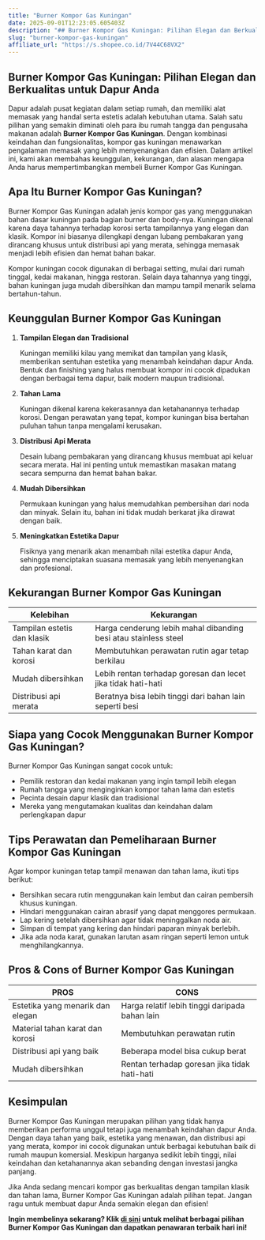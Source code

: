 ```yaml
---
title: "Burner Kompor Gas Kuningan"
date: 2025-09-01T12:23:05.605403Z
description: "## Burner Kompor Gas Kuningan: Pilihan Elegan dan Berkualitas untuk Dapur Anda..."
slug: "burner-kompor-gas-kuningan"
affiliate_url: "https://s.shopee.co.id/7V44C68VX2"
---
```

## Burner Kompor Gas Kuningan: Pilihan Elegan dan Berkualitas untuk Dapur Anda

Dapur adalah pusat kegiatan dalam setiap rumah, dan memiliki alat memasak yang handal serta estetis adalah kebutuhan utama. Salah satu pilihan yang semakin diminati oleh para ibu rumah tangga dan pengusaha makanan adalah **Burner Kompor Gas Kuningan**. Dengan kombinasi keindahan dan fungsionalitas, kompor gas kuningan menawarkan pengalaman memasak yang lebih menyenangkan dan efisien. Dalam artikel ini, kami akan membahas keunggulan, kekurangan, dan alasan mengapa Anda harus mempertimbangkan membeli Burner Kompor Gas Kuningan.

## Apa Itu Burner Kompor Gas Kuningan?

Burner Kompor Gas Kuningan adalah jenis kompor gas yang menggunakan bahan dasar kuningan pada bagian burner dan body-nya. Kuningan dikenal karena daya tahannya terhadap korosi serta tampilannya yang elegan dan klasik. Kompor ini biasanya dilengkapi dengan lubang pembakaran yang dirancang khusus untuk distribusi api yang merata, sehingga memasak menjadi lebih efisien dan hemat bahan bakar.

Kompor kuningan cocok digunakan di berbagai setting, mulai dari rumah tinggal, kedai makanan, hingga restoran. Selain daya tahannya yang tinggi, bahan kuningan juga mudah dibersihkan dan mampu tampil menarik selama bertahun-tahun.

## Keunggulan Burner Kompor Gas Kuningan

1. **Tampilan Elegan dan Tradisional**
   
   Kuningan memiliki kilau yang memikat dan tampilan yang klasik, memberikan sentuhan estetika yang menambah keindahan dapur Anda. Bentuk dan finishing yang halus membuat kompor ini cocok dipadukan dengan berbagai tema dapur, baik modern maupun tradisional.

2. **Tahan Lama**
   
   Kuningan dikenal karena kekerasannya dan ketahanannya terhadap korosi. Dengan perawatan yang tepat, kompor kuningan bisa bertahan puluhan tahun tanpa mengalami kerusakan.

3. **Distribusi Api Merata**
   
   Desain lubang pembakaran yang dirancang khusus membuat api keluar secara merata. Hal ini penting untuk memastikan masakan matang secara sempurna dan hemat bahan bakar.

4. **Mudah Dibersihkan**
   
   Permukaan kuningan yang halus memudahkan pembersihan dari noda dan minyak. Selain itu, bahan ini tidak mudah berkarat jika dirawat dengan baik.

5. **Meningkatkan Estetika Dapur**
   
   Fisiknya yang menarik akan menambah nilai estetika dapur Anda, sehingga menciptakan suasana memasak yang lebih menyenangkan dan profesional.

## Kekurangan Burner Kompor Gas Kuningan

| Kelebihan                          | Kekurangan                                |
|------------------------------------|-------------------------------------------|
| Tampilan estetis dan klasik       | Harga cenderung lebih mahal dibanding besi atau stainless steel |
| Tahan karat dan korosi            | Membutuhkan perawatan rutin agar tetap berkilau |
| Mudah dibersihkan                 | Lebih rentan terhadap goresan dan lecet jika tidak hati-hati |
| Distribusi api merata             | Beratnya bisa lebih tinggi dari bahan lain seperti besi |

## Siapa yang Cocok Menggunakan Burner Kompor Gas Kuningan?

Burner Kompor Gas Kuningan sangat cocok untuk:

- Pemilik restoran dan kedai makanan yang ingin tampil lebih elegan
- Rumah tangga yang menginginkan kompor tahan lama dan estetis
- Pecinta desain dapur klasik dan tradisional
- Mereka yang mengutamakan kualitas dan keindahan dalam perlengkapan dapur

## Tips Perawatan dan Pemeliharaan Burner Kompor Gas Kuningan

Agar kompor kuningan tetap tampil menawan dan tahan lama, ikuti tips berikut:

- Bersihkan secara rutin menggunakan kain lembut dan cairan pembersih khusus kuningan.
- Hindari menggunakan cairan abrasif yang dapat menggores permukaan.
- Lap kering setelah dibersihkan agar tidak meninggalkan noda air.
- Simpan di tempat yang kering dan hindari paparan minyak berlebih.
- Jika ada noda karat, gunakan larutan asam ringan seperti lemon untuk menghilangkannya.

## Pros & Cons of Burner Kompor Gas Kuningan

| PROS                                   | CONS                                       |
|----------------------------------------|--------------------------------------------|
| Estetika yang menarik dan elegan     | Harga relatif lebih tinggi daripada bahan lain |
| Material tahan karat dan korosi       | Membutuhkan perawatan rutin              |
| Distribusi api yang baik             | Beberapa model bisa cukup berat         |
| Mudah dibersihkan                     | Rentan terhadap goresan jika tidak hati-hati |

## Kesimpulan

Burner Kompor Gas Kuningan merupakan pilihan yang tidak hanya memberikan performa unggul tetapi juga menambah keindahan dapur Anda. Dengan daya tahan yang baik, estetika yang menawan, dan distribusi api yang merata, kompor ini cocok digunakan untuk berbagai kebutuhan baik di rumah maupun komersial. Meskipun harganya sedikit lebih tinggi, nilai keindahan dan ketahanannya akan sebanding dengan investasi jangka panjang.

Jika Anda sedang mencari kompor gas berkualitas dengan tampilan klasik dan tahan lama, Burner Kompor Gas Kuningan adalah pilihan tepat. Jangan ragu untuk membuat dapur Anda semakin elegan dan efisien!

**Ingin membelinya sekarang? Klik [di sini](https://s.shopee.co.id/7V44C68VX2) untuk melihat berbagai pilihan Burner Kompor Gas Kuningan dan dapatkan penawaran terbaik hari ini!**